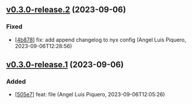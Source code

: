 ## [v0.3.0-release.2](https://github.com/alpiquero/nyx-test/tag/v0.3.0-release.2) (2023-09-06)

### Fixed

* [[4b878](https://github.com/alpiquero/nyx-test/commit/4b8780b8e493b51ca36383dacd39f5a01ded3df8)] fix: add append changelog to nyx config
 (Angel Luis Piquero, 2023-09-06T12:28:56)

## [v0.3.0-release.1](https://github.com/alpiquero/nyx-test/tag/v0.3.0-release.1) (2023-09-06)

### Added

* [[505e7](https://github.com/alpiquero/nyx-test/commit/505e7abee9b1862e1d1f7398d747d3a6fdb6a201)] feat: file
 (Angel Luis Piquero, 2023-09-06T12:05:26)

